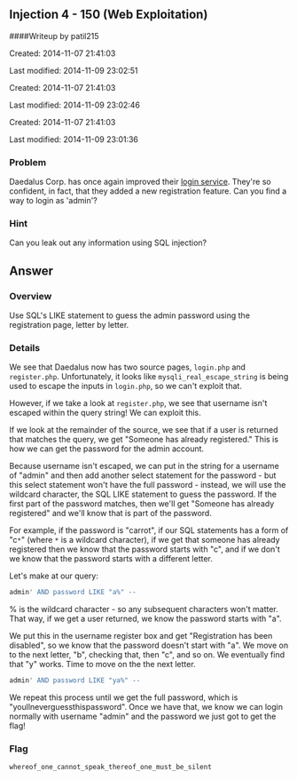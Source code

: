 ## Injection 4 - 150 (Web Exploitation)
####Writeup by patil215

Created: 2014-11-07 21:41:03

Last modified: 2014-11-09 23:02:51


Created: 2014-11-07 21:41:03

Last modified: 2014-11-09 23:02:46


Created: 2014-11-07 21:41:03

Last modified: 2014-11-09 23:01:36


### Problem

Daedalus Corp. has once again improved their [login service](http://web2014.picoctf.com/injection4/). They're so confident, in fact, that they added a new registration feature. Can you find a way to login as 'admin'?

### Hint

Can you leak out any information using SQL injection?

## Answer

### Overview

Use SQL's LIKE statement to guess the admin password using the registration page, letter by letter.

### Details

We see that Daedalus now has two source pages, ```login.php``` and ```register.php```. Unfortunately, it looks like ```mysqli_real_escape_string``` is being used to escape the inputs in ```login.php```, so we can't exploit that.

However, if we take a look at ```register.php```, we see that username isn't escaped within the query string! We can exploit this.

If we look at the remainder of the source, we see that if a user is returned that matches the query, we get "Someone has already registered." This is how we can get the password for the admin account.

Because username isn't escaped, we can put in the string for a username of "admin" and then add another select statement for the password - but this select statement won't have the full password - instead, we will use the wildcard character, the SQL LIKE statement to guess the password. If the first part of the password matches, then we'll get "Someone has already registered" and we'll know that is part of the password.

For example, if the password is "carrot", if our SQL statements has a form of "c``*``" (where ``*`` is a wildcard character), if we get that someone has already registered then we know that the password starts with "c", and if we don't we know that the password starts with a different letter.

Let's make at our query:

```sql
admin' AND password LIKE "a%" --
```

% is the wildcard character - so any subsequent characters won't matter. That way, if we get a user returned, we know the password starts with "a".

We put this in the username register box and get "Registration has been disabled", so we know that the password doesn't start with "a". We move on to the next letter, "b", checking that, then "c", and so on. We eventually find that "y" works. Time to move on the the next letter.

```sql
admin' AND password LIKE "ya%" --
```

We repeat this process until we get the full password, which is "youllneverguessthispassword". Once we have that, we know we can login normally with username "admin" and the password we just got to get the flag!

### Flag
    whereof_one_cannot_speak_thereof_one_must_be_silent

